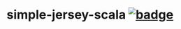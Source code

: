 # simple-jersey-scala [![badge](https://circleci.com/gh/iswong/simple-jersey-scala.svg?style=shield&circle-token=75d0f7c018ea34048c4342466a61a0c5c7648cfd)](https://circleci.com/gh/iswong/simple-jersey-scala)
